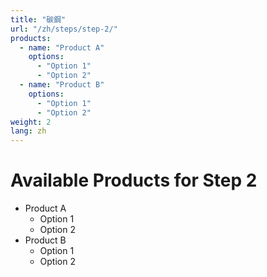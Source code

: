 ```yaml
---
title: "碳鋼"
url: "/zh/steps/step-2/"
products:
  - name: "Product A"
    options:
      - "Option 1"
      - "Option 2"
  - name: "Product B"
    options:
      - "Option 1"
      - "Option 2"
weight: 2
lang: zh
---
```


# Available Products for Step 2

- Product A
  - Option 1
  - Option 2
- Product B
  - Option 1
  - Option 2